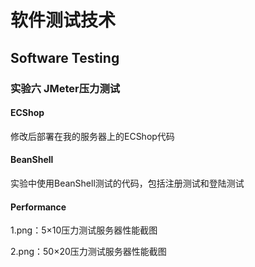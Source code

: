 # 软件测试技术

## Software Testing

### 实验六 JMeter压力测试

#### ECShop

修改后部署在我的服务器上的ECShop代码

#### BeanShell

实验中使用BeanShell测试的代码，包括注册测试和登陆测试

#### Performance

1.png：5×10压力测试服务器性能截图

2.png：50×20压力测试服务器性能截图
